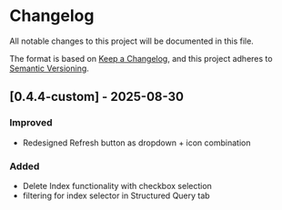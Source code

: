 # Changelog

All notable changes to this project will be documented in this file.

The format is based on [Keep a Changelog](https://keepachangelog.com/en/1.0.0/),
and this project adheres to [Semantic Versioning](https://semver.org/spec/v2.0.0.html).

## [0.4.4-custom] - 2025-08-30
### Improved
- Redesigned Refresh button as dropdown + icon combination

### Added
- Delete Index functionality with checkbox selection
- filtering for index selector in Structured Query tab
